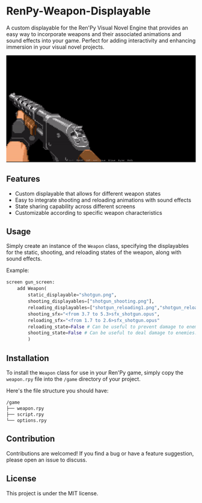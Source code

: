 # RenPy-Weapon-Displayable

A custom displayable for the Ren'Py Visual Novel Engine that provides an easy way to incorporate weapons and their associated animations and sound effects into your game. Perfect for adding interactivity and enhancing immersion in your visual novel projects.

<p align="center">
  <img src="example.gif" alt="animated" />
</p>

## Features
- Custom displayable that allows for different weapon states
- Easy to integrate shooting and reloading animations with sound effects
- State sharing capability across different screens
- Customizable according to specific weapon characteristics

## Usage
Simply create an instance of the `Weapon` class, specifying the displayables for the static, shooting, and reloading states of the weapon, along with sound effects.

Example:
```python
screen gun_screen:
    add Weapon(
        static_displayable="shotgun.png", 
        shooting_displayables=["shotgun_shooting.png"], 
        reloading_displayables=["shotgun_reloading1.png","shotgun_reloading2.png", "shotgun_reloading3.png", "shotgun_reloading4.png"], 
        shooting_sfx="<from 3.7 to 5.3>sfx_shotgun.opus", 
        reloading_sfx="<from 1.7 to 2.6>sfx_shotgun.opus"
        reloading_state=False # Can be useful to prevent damage to enemies during reload.
        shooting_state=False # Can be useful to deal damage to enemies.
        )
```

## Installation

To install the `Weapon` class for use in your Ren'Py game, simply copy the `weapon.rpy` file into the `/game` directory of your project.

Here's the file structure you should have:

```
/game
├── weapon.rpy
├── script.rpy
└── options.rpy
```

## Contribution

Contributions are welcomed! If you find a bug or have a feature suggestion, please open an issue to discuss.

## License

This project is under the MIT license.

